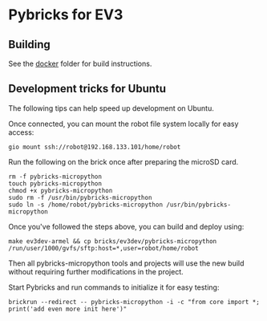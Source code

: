 # Pybricks for EV3

## Building

See the [docker](./docker) folder for build instructions.

## Development tricks for Ubuntu

The following tips can help speed up development on Ubuntu.

Once connected, you can mount the robot file system locally for easy access:

```
gio mount ssh://robot@192.168.133.101/home/robot
```

Run the following on the brick once after preparing the microSD card.

```
rm -f pybricks-micropython
touch pybricks-micropython
chmod +x pybricks-micropython
sudo rm -f /usr/bin/pybricks-micropython
sudo ln -s /home/robot/pybricks-micropython /usr/bin/pybricks-micropython
```

Once you've followed the steps above, you can build and deploy using:

```
make ev3dev-armel && cp bricks/ev3dev/pybricks-micropython /run/user/1000/gvfs/sftp:host=*,user=robot/home/robot
```

Then all pybricks-micropython tools and projects will use the new build without
requiring further modifications in the project.

Start Pybricks and run commands to initialize it for easy testing:

```
brickrun --redirect -- pybricks-micropython -i -c "from core import *; print('add even more init here')"
```
